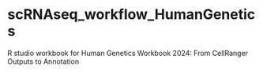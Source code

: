 # scRNAseq_workflow_HumanGenetics
R studio workbook for Human Genetics Workbook 2024: From CellRanger Outputs to Annotation


